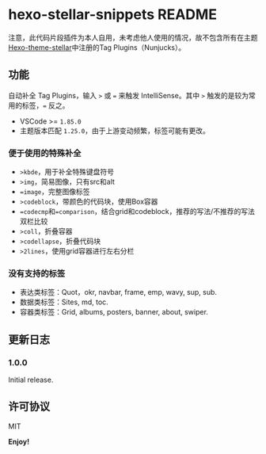 # hexo-stellar-snippets README

注意，此代码片段插件为本人自用，未考虑他人使用的情况，故不包含所有在主题[Hexo-theme-stellar](https://github.com/xaoxuu/hexo-theme-stellar)中注册的Tag Plugins（Nunjucks）。

## 功能

自动补全 Tag Plugins，输入 `>` 或 `=` 来触发 IntelliSense。其中 `>` 触发的是较为常用的标签，`=` 反之。

- VSCode >= `1.85.0`
- 主题版本匹配 `1.25.0`，由于上游变动频繁，标签可能有更改。

### 便于使用的特殊补全

- `>kbde`，用于补全特殊键盘符号
- `>img`，简易图像，只有src和alt
- `=image`，完整图像标签
- `>codeblock`，带颜色的代码块，使用Box容器
- `=codecmp`和`=comparison`，结合grid和codeblock，推荐的写法/不推荐的写法双栏比较
- `>coll`，折叠容器
- `>codellapse`，折叠代码块
- `>2lines`，使用grid容器进行左右分栏

### 没有支持的标签

- 表达类标签：Quot，okr, navbar, frame, emp, wavy, sup, sub.
- 数据类标签：Sites, md, toc.
- 容器类标签：Grid, albums, posters, banner, about, swiper.

## 更新日志

### 1.0.0

Initial release.

## 许可协议

MIT

**Enjoy!**

